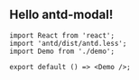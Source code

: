 ## Hello antd-modal!

```tsx
import React from 'react';
import 'antd/dist/antd.less';
import Demo from './demo';

export default () => <Demo />;
```
